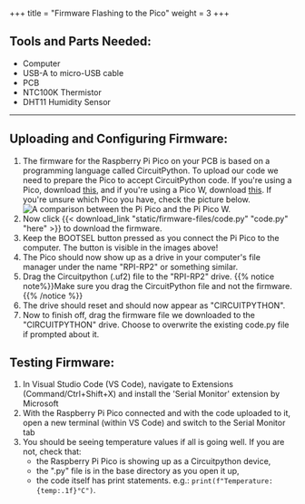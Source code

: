 +++
title = "Firmware Flashing to the Pico"
weight = 3
+++

## Tools and Parts Needed:
- Computer  
- USB-A to micro-USB cable  
- PCB  
- NTC100K Thermistor  
- DHT11 Humidity Sensor


---

## Uploading and Configuring Firmware:

1. The firmware for the Raspberry Pi Pico on your PCB is based on a programming language called CircuitPython. To upload our code we need to prepare the Pico to accept CircuitPython code. If you're using a Pico, download [this](https://circuitpython.org/board/raspberry_pi_pico/), and if you're using a Pico W, download [this](https://circuitpython.org/board/raspberry_pi_pico_w/). If you're unsure which Pico you have, check the picture below.
![A comparison between the Pi Pico and the Pi Pico W.](pico-picow.png)
2. Now click {{< download_link "static/firmware-files/code.py" "code.py" "here" >}} to download the firmware.
3. Keep the BOOTSEL button pressed as you connect the Pi Pico to the computer. The button is visible in the images above!
4. The Pico should now show up as a drive in your computer's file manager under the name "RPI-RP2" or something similar. 
5. Drag the Circuitpython (.uf2) file to the "RPI-RP2" drive.
{{% notice note%}}Make sure you drag the CircuitPython file and not the firmware.{{% /notice %}}
6. The drive should reset and should now appear as "CIRCUITPYTHON".
7. Now to finish off, drag the firmware file we downloaded to the "CIRCUITPYTHON" drive. Choose to overwrite the existing code.py file if prompted about it.

## Testing Firmware:
1. In Visual Studio Code (VS Code), navigate to Extensions (Command/Ctrl+Shift+X) and install the 'Serial Monitor' extension by Microsoft
2. With the Raspberry Pi Pico connected and with the code uploaded to it, open a new terminal (within VS Code) and switch to the Serial Monitor tab
3. You should be seeing temperature values if all is going well. If you are not, check that:
    - the Raspberry Pi Pico is showing up as a Circuitpython device, 
    - the ".py" file is in the base directory as you open it up,
    - the code itself has print statements. e.g.: `print(f"Temperature: {temp:.1f}°C")`.